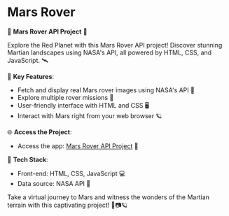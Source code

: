 # Mars Rover 

🚀 **Mars Rover API Project** 🌌

Explore the Red Planet with this Mars Rover API project! Discover stunning Martian landscapes using NASA's API, all powered by HTML, CSS, and JavaScript. 🛰️

🌟 **Key Features**:
- Fetch and display real Mars rover images using NASA's API 📸
- Explore multiple rover missions 🌠
- User-friendly interface with HTML and CSS 🖥️
- Interact with Mars right from your web browser 🪐

🌐 **Access the Project**:
- Access the app: [Mars Rover API Project](https://heartfelt-otter-82ee3e.netlify.app/) 🚀

🔧 **Tech Stack**:
- Front-end: HTML, CSS, JavaScript 💻
- Data source: NASA API 📡

Take a virtual journey to Mars and witness the wonders of the Martian terrain with this captivating project! 🌠📷🪐
